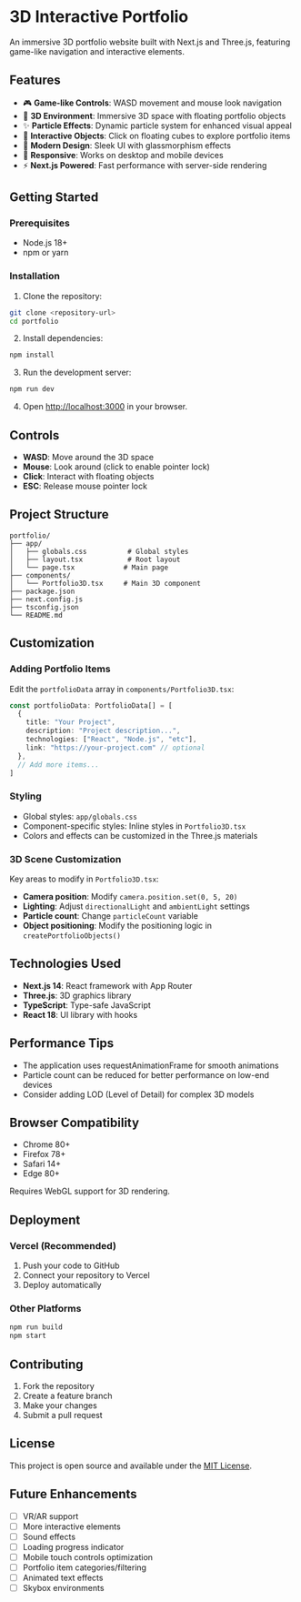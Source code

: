 # 3D Interactive Portfolio

An immersive 3D portfolio website built with Next.js and Three.js, featuring game-like navigation and interactive elements.

## Features

- 🎮 **Game-like Controls**: WASD movement and mouse look navigation
- 🌌 **3D Environment**: Immersive 3D space with floating portfolio objects
- ✨ **Particle Effects**: Dynamic particle system for enhanced visual appeal
- 🎯 **Interactive Objects**: Click on floating cubes to explore portfolio items
- 🎨 **Modern Design**: Sleek UI with glassmorphism effects
- 📱 **Responsive**: Works on desktop and mobile devices
- ⚡ **Next.js Powered**: Fast performance with server-side rendering

## Getting Started

### Prerequisites

- Node.js 18+ 
- npm or yarn

### Installation

1. Clone the repository:
```bash
git clone <repository-url>
cd portfolio
```

2. Install dependencies:
```bash
npm install
```

3. Run the development server:
```bash
npm run dev
```

4. Open [http://localhost:3000](http://localhost:3000) in your browser.

## Controls

- **WASD**: Move around the 3D space
- **Mouse**: Look around (click to enable pointer lock)
- **Click**: Interact with floating objects
- **ESC**: Release mouse pointer lock

## Project Structure

```
portfolio/
├── app/
│   ├── globals.css          # Global styles
│   ├── layout.tsx           # Root layout
│   └── page.tsx            # Main page
├── components/
│   └── Portfolio3D.tsx     # Main 3D component
├── package.json
├── next.config.js
├── tsconfig.json
└── README.md
```

## Customization

### Adding Portfolio Items

Edit the `portfolioData` array in `components/Portfolio3D.tsx`:

```typescript
const portfolioData: PortfolioData[] = [
  {
    title: "Your Project",
    description: "Project description...",
    technologies: ["React", "Node.js", "etc"],
    link: "https://your-project.com" // optional
  },
  // Add more items...
]
```

### Styling

- Global styles: `app/globals.css`
- Component-specific styles: Inline styles in `Portfolio3D.tsx`
- Colors and effects can be customized in the Three.js materials

### 3D Scene Customization

Key areas to modify in `Portfolio3D.tsx`:

- **Camera position**: Modify `camera.position.set(0, 5, 20)`
- **Lighting**: Adjust `directionalLight` and `ambientLight` settings
- **Particle count**: Change `particleCount` variable
- **Object positioning**: Modify the positioning logic in `createPortfolioObjects()`

## Technologies Used

- **Next.js 14**: React framework with App Router
- **Three.js**: 3D graphics library
- **TypeScript**: Type-safe JavaScript
- **React 18**: UI library with hooks

## Performance Tips

- The application uses requestAnimationFrame for smooth animations
- Particle count can be reduced for better performance on low-end devices
- Consider adding LOD (Level of Detail) for complex 3D models

## Browser Compatibility

- Chrome 80+
- Firefox 78+
- Safari 14+
- Edge 80+

Requires WebGL support for 3D rendering.

## Deployment

### Vercel (Recommended)

1. Push your code to GitHub
2. Connect your repository to Vercel
3. Deploy automatically

### Other Platforms

```bash
npm run build
npm start
```

## Contributing

1. Fork the repository
2. Create a feature branch
3. Make your changes
4. Submit a pull request

## License

This project is open source and available under the [MIT License](LICENSE).

## Future Enhancements

- [ ] VR/AR support
- [ ] More interactive elements
- [ ] Sound effects
- [ ] Loading progress indicator
- [ ] Mobile touch controls optimization
- [ ] Portfolio item categories/filtering
- [ ] Animated text effects
- [ ] Skybox environments
